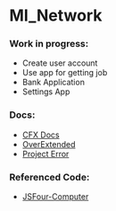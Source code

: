 # MI_Network
### Work in progress:
- Create user account
- Use app for getting job
- Bank Application
- Settings App

### Docs:
- [CFX Docs](https://docs.fivem.net/docs/)
- [OverExtended](https://overextended.github.io/docs)
- [Project Error](https://projecterror.dev/docs/)

### Referenced Code:
- [JSFour-Computer](https://github.com/jonassvensson4/jsfour-computer)
